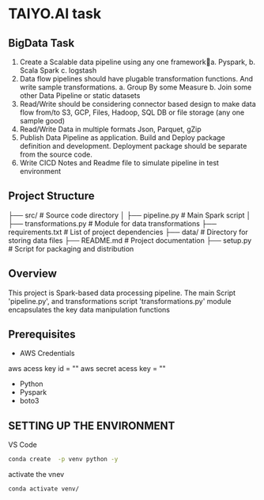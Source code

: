 # TAIYO.AI task #

## BigData Task
1. Create a Scalable data pipeline using any one frameworka. Pyspark,
b. Scala Spark
c. logstash
2. Data flow pipelines should have plugable transformation functions. And write sample
transformations.
a. Group By some Measure
b. Join some other Data Pipeline or static datasets
3. Read/Write should be considering connector based design to make data flow from/to S3,
GCP, Files, Hadoop, SQL DB or file storage (any one sample good)
4. Read/Write Data in multiple formats Json, Parquet, gZip
5. Publish Data Pipeline as application. Build and Deploy package definition and
development. Deployment package should be separate from the source code.
6. Write CICD Notes and Readme file to simulate pipeline in test environment

## Project Structure

├── src/                  # Source code directory
│   ├── pipeline.py       # Main Spark script
│   ├── transformations.py # Module for data transformations
├── requirements.txt      # List of project dependencies
├── data/                 # Directory for storing data files
├── README.md             # Project documentation
├── setup.py              # Script for packaging and distribution


## Overview 

This project is Spark-based data processing pipeline. The main Script 'pipeline.py', and transformations script 'transformations.py' module encapsulates the key data manipulation functions

## Prerequisites
- AWS Credentials

aws acess key id = ""
aws secret acess key = ""
 - Python
 - Pyspark
 - boto3 

 ## SETTING UP THE ENVIRONMENT

VS Code
```bash
conda create  -p venv python -y
```
activate the vnev
```bash
conda activate venv/ 

```



